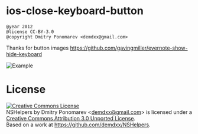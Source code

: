 ios-close-keyboard-button
=========================

    @year 2012
    @license CC-BY-3.0
    @copyright Dmitry Ponomarev <demdxx@gmail.com>

Thanks for button images https://github.com/gavingmiller/evernote-show-hide-keyboard

![Example](https://raw.github.com/demdxx/ios-close-keyboard-button/master/screen.png)

License
=======

<a rel="license" href="http://creativecommons.org/licenses/by/3.0/deed.en_US"><img alt="Creative Commons License" style="border-width:0" src="http://i.creativecommons.org/l/by/3.0/88x31.png" /></a><br /><span xmlns:dct="http://purl.org/dc/terms/" property="dct:title">NSHelpers</span> by <span xmlns:cc="http://creativecommons.org/ns#" property="cc:attributionName">Dmitry Ponomarev &lt;demdxx@gmail.com&gt;</span> is licensed under a <a rel="license" href="http://creativecommons.org/licenses/by/3.0/deed.en_US">Creative Commons Attribution 3.0 Unported License</a>.<br />Based on a work at <a xmlns:dct="http://purl.org/dc/terms/" href="https://github.com/demdxx/NSHelpers" rel="dct:source">https://github.com/demdxx/NSHelpers</a>.